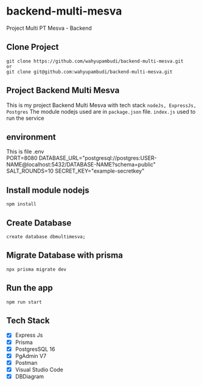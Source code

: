 # backend-multi-mesva
Project Multi PT Mesva - Backend

## Clone Project

    git clone https://github.com/wahyupambudi/backend-multi-mesva.git
    or
    git clone git@github.com:wahyupambudi/backend-multi-mesva.git

## Project Backend Multi Mesva

This is my project Backend Multi Mesva with tech stack `nodeJs, ExpressJs, Postgres`
The module nodejs used are in `package.json` file.
`index.js` used to run the service

## environment
This is file .env    
    PORT=8080
    DATABASE_URL="postgresql://postgres:USER-NAME@localhost:5432/DATABASE-NAME?schema=public"
    SALT_ROUNDS=10
    SECRET_KEY="example-secretkey"

## Install module nodejs

    npm install

## Create Database

    create database dbmultimesva;

## Migrate Database with prisma

    npx prisma migrate dev

## Run the app

    npm run start

## Tech Stack
- [x] Express Js
- [x] Prisma
- [x] PostgresSQL 16
- [x] PgAdmin V7
- [x] Postman
- [x] Visual Studio Code
- [x] DBDiagram
